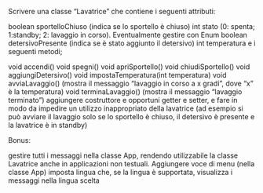 Scrivere una classe “Lavatrice” che contiene i seguenti attributi:

boolean sportelloChiuso (indica se lo sportello è chiuso)
int stato (0: spenta; 1:standby; 2: lavaggio in corso). Eventualmente gestire con Enum
boolean detersivoPresente (indica se è stato aggiunto il detersivo)
int temperatura
e i seguenti metodi;

void accendi()
void spegni()
void apriSportello()
void chiudiSportello()
void aggiungiDetersivo()
void impostaTemperatura(int temperatura)
void avviaLavaggio() (mostra il messaggio “lavaggio in corso a x gradi”, dove “x” è la temperatura)
void terminaLavaggio() (mostra il messaggio “lavaggio terminato”)
aggiungere costruttore e opportuni getter e setter, e fare in modo da impedire un utilizzo inappropriato della lavatrice (ad esempio si può avviare il lavaggio solo se lo sportello è chiuso, il detersivo è presente e la lavatrice è in standby)

Bonus:

gestire tutti i messaggi nella classe App, rendendo utilizzabile la classe Lavatrice anche in applicazioni non testuali.
Aggiungere voce di menu (nella classe App) imposta lingua che, se la lingua è supportata, visualizza i messaggi nella lingua scelta